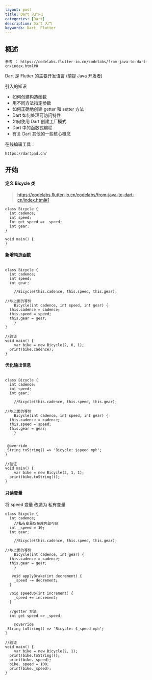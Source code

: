```yaml
---
layout: post
title: Dart 入门-1
categories: [Dart]
description: Dart 入门
keywords: Dart, Flutter
---
```


## 概述

```
参考 ： https://codelabs.flutter-io.cn/codelabs/from-java-to-dart-cn/index.html#0
```
Dart 是 Flutter 的主要开发语言 (前提 Java 开发者)

引入的知识

* 如何创建构造函数
* 用不同方法指定参数
* 如何正确地创建 getter 和 setter 方法
* Dart 如何处理可访问特性
* 如何使用 Dart 创建工厂模式
* Dart 中的函数式编程
* 有关 Dart 其他的一些核心概念

在线编辑工具：
```
https://dartpad.cn/
```

## 开始

#### 定义 Bicycle 类

> https://codelabs.flutter-io.cn/codelabs/from-java-to-dart-cn/index.html#1

```
class Bicycle {
  int cadence;
  int speed;
  Int get speed => _speed;
  int gear;
}

void main() {
}
```

#### 新增构造函数

```

class Bicycle {
  int cadence;
  int speed;
  int gear;

	//Bicycle(this.cadence, this.speed, this.gear);

//与上面的等价
	Bicycle(int cadence, int speed, int gear) {
  this.cadence = cadence;
  this.speed = speed;
  this.gear = gear;
	}
}

//验证
void main() {
	var bike = new Bicycle(2, 0, 1);
  print(bike.cadence);
}

```

#### 优化输出信息

```

class Bicycle {
  int cadence;
  int speed;
  int gear;

	//Bicycle(this.cadence, this.speed, this.gear);

//与上面的等价
	Bicycle(int cadence, int speed, int gear) {
  this.cadence = cadence;
  this.speed = speed;
  this.gear = gear;
	}


 @override
 String toString() => 'Bicycle: $speed mph';
}

//验证
void main() {
	var bike = new Bicycle(2, 1, 1);
  print(bike.toString());
}

```

#### 只读变量

将 speed 变量 改造为 私有变量

```
class Bicycle {
  int cadence;
	//私有变量仅在库内部可见
  int _speed = 10;
  int gear;

	//Bicycle(this.cadence, this.speed, this.gear);

//与上面的等价
	Bicycle(int cadence, int gear) {
  this.cadence = cadence;
  this.gear = gear;
	}

   void applyBrake(int decrement) {
    _speed -= decrement;
  }

  void speedUp(int increment) {
    _speed += increment;
  }

  //getter 方法
  int get speed => _speed;

	@override
 String toString() => 'Bicycle: $_speed mph';
}

//验证
void main() {
	var bike = new Bicycle(2, 1);
  print(bike.toString());
  print(bike._speed);
  bike._speed = 100;
  print(bike._speed);
}
```
